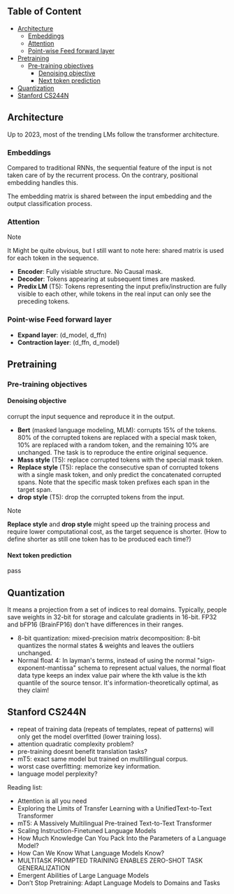 ## Table of Content
- [Architecture](#architecture)
  * [Embeddings](#embeddings)
  * [Attention](#attention)
  * [Point-wise Feed forward layer](#point-wise-feed-forward-layer)
- [Pretraining](#pretraining)
  * [Pre-training objectives](#pre-training-objectives)
    + [Denoising objective](#denoising-objective)
    + [Next token prediction](#next-token-prediction)
- [Quantization](#quantization)
- [Stanford CS244N](#stanford-cs244n)

## Architecture
Up to 2023, most of the trending LMs follow the transformer architecture. 

### Embeddings 
Compared to traditional RNNs, the sequential feature of the input is not taken care of by the recurrent process. On the contrary, positional embedding handles this. 

The embedding matrix is shared between the input embedding and the output classification process.

### Attention
> [!NOTE]  
> It Might be quite obvious, but I still want to note here: shared matrix is used for each token in the sequence.

- **Encoder**: Fully visiable structure. No Causal mask.
- **Decoder**: Tokens appearing at subsequent times are masked.
- **Predix LM** (T5): Tokens representing the input prefix/instruction are fully visible to each other, while tokens in the real input can only see the preceding tokens.

### Point-wise Feed forward layer
- **Expand layer**: (d_model, d_ffn)
- **Contraction layer**: (d_ffn, d_model)

## Pretraining 
### Pre-training objectives
#### Denoising objective
corrupt the input sequence and reproduce it in the output.
- **Bert** (masked language modeling, MLM): corrupts 15% of the tokens. 80% of the corrupted tokens are replaced with a special mask token, 10% are replaced with a random token, and the remaining 10% are unchanged. The task is to reproduce the entire original sequence.
- **Mass style** (T5): replace corrupted tokens with the special mask token.
- **Replace style** (T5): replace the consecutive span of corrupted tokens with a single mask token, and only predict the concatenated corrupted spans. Note that the specific mask token prefixes each span in the target span.
- **drop style** (T5): drop the corrupted tokens from the input.

> [!NOTE]  
> **Replace style** and **drop style** might speed up the training process and require lower computational cost, as the target sequence is shorter. (How to define shorter as still one token has to be produced each time?)

#### Next token prediction
pass

## Quantization
It means a projection from a set of indices to real domains. Typically, people save weights in 32-bit for storage and calculate gradients in 16-bit. 
FP32 and bFP16 (BrainFP16) don't have differences in their ranges.

- 8-bit quantization: mixed-precision matrix decomposition: 8-bit quantizes the normal states & weights and leaves the outliers unchanged.
- Normal float 4: In layman's terms, instead of using the normal "sign-exponent-mantissa" schema to represent actual values, the normal float data type keeps an index value
pair where the kth value is the kth quantile of the source tensor. It's information-theoretically optimal, as they claim!

## Stanford CS244N

- repeat of training data (repeats of templates, repeat of patterns) will only get the model overfitted (lower training loss).
- attention quadratic complexity problem?
- pre-training doesnt benefit translation tasks?
- mT5: exact same model but trained on multillingual corpus.
- worst case overfitting: memorize key information.
- language model perplexity?

Reading list: 
- Attention is all you need
- Exploring the Limits of Transfer Learning with a UnifiedText-to-Text Transformer
- mT5: A Massively Multilingual Pre-trained Text-to-Text Transformer
- Scaling Instruction-Finetuned Language Models
- How Much Knowledge Can You Pack Into the Parameters of a Language Model?
- How Can We Know What Language Models Know?
- MULTITASK PROMPTED TRAINING ENABLES ZERO-SHOT TASK GENERALIZATION
- Emergent Abilities of Large Language Models
- Don’t Stop Pretraining: Adapt Language Models to Domains and Tasks
